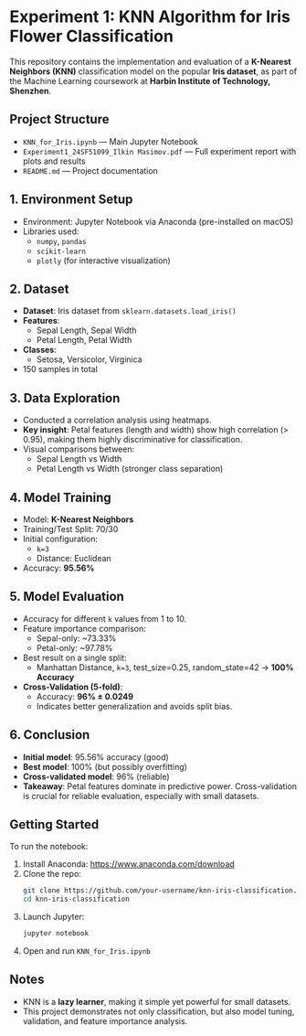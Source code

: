 # Experiment 1: KNN Algorithm for Iris Flower Classification

This repository contains the implementation and evaluation of a **K-Nearest Neighbors (KNN)** classification model on the popular **Iris dataset**, as part of the Machine Learning coursework at **Harbin Institute of Technology, Shenzhen**.


## Project Structure

- `KNN_for_Iris.ipynb` — Main Jupyter Notebook
- `Experiment1_24SF51099_Ilkin Masimov.pdf` — Full experiment report with plots and results
- `README.md` — Project documentation

## 1. Environment Setup

- Environment: Jupyter Notebook via Anaconda (pre-installed on macOS)
- Libraries used:
  - `numpy`, `pandas`
  - `scikit-learn`
  - `plotly` (for interactive visualization)

## 2. Dataset

- **Dataset**: Iris dataset from `sklearn.datasets.load_iris()`
- **Features**:
  - Sepal Length, Sepal Width
  - Petal Length, Petal Width
- **Classes**:
  - Setosa, Versicolor, Virginica
- 150 samples in total

## 3. Data Exploration

- Conducted a correlation analysis using heatmaps.
- **Key insight**: Petal features (length and width) show high correlation (> 0.95), making them highly discriminative for classification.
- Visual comparisons between:
  - Sepal Length vs Width
  - Petal Length vs Width (stronger class separation)

## 4. Model Training

- Model: **K-Nearest Neighbors**
- Training/Test Split: 70/30
- Initial configuration:
  - `k=3`
  - Distance: Euclidean
- Accuracy: **95.56%**

## 5. Model Evaluation

- Accuracy for different `k` values from 1 to 10.
- Feature importance comparison:
  - Sepal-only: ~73.33%
  - Petal-only: ~97.78%
- Best result on a single split:
  - Manhattan Distance, `k=3`, test_size=0.25, random_state=42 → **100% Accuracy**
- **Cross-Validation (5-fold)**:
  - Accuracy: **96% ± 0.0249**
  - Indicates better generalization and avoids split bias.

## 6. Conclusion

- **Initial model**: 95.56% accuracy (good)
- **Best model**: 100% (but possibly overfitting)
- **Cross-validated model**: 96% (reliable)
- **Takeaway**: Petal features dominate in predictive power. Cross-validation is crucial for reliable evaluation, especially with small datasets.

## Getting Started

To run the notebook:

1. Install Anaconda: https://www.anaconda.com/download
2. Clone the repo:
   ```bash
   git clone https://github.com/your-username/knn-iris-classification.git
   cd knn-iris-classification
   ```
3. Launch Jupyter:
   ```bash
   jupyter notebook
   ```
4. Open and run `KNN_for_Iris.ipynb`

## Notes

- KNN is a **lazy learner**, making it simple yet powerful for small datasets.
- This project demonstrates not only classification, but also model tuning, validation, and feature importance analysis.
